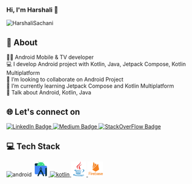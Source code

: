 ### Hi, I'm Harshali 👋

<p align="left"> <img src="https://komarev.com/ghpvc/?username=HarshaliSachani&label=👀&color=blue&style=plastic" alt="HarshaliSachani" /> </p>

## 📰 About

👩‍💻 Android Mobile & TV developer  
💻 I develop Android project with Kotlin, Java, Jetpack Compose, Kotlin Multiplatform  
🤝 I’m looking to collaborate on Android Project  
📖 I’m currently learning Jetpack Compose and Kotlin Multiplatform  
💬 Talk about Android, Kotlin, Java


## 🌐 Let's connect on
<div id="header" align="left">
  <div id="badges">
  <a href="https://www.linkedin.com/in/harshalisachani">
    <img src="https://img.shields.io/badge/LinkedIn-blue?style=for-the-badge&logo=linkedin&logoColor=white" alt="LinkedIn Badge"/>
  </a>
  <a href="http://harshalisachani.medium.com">
    <img src="https://img.shields.io/badge/medium-%2312100E.svg?&style=for-the-badge&logo=medium&logoColor=white" alt="Medium Badge"/>
  </a>
  <a href="https://stackoverflow.com/users/19112370/harshali">
    <img src="https://img.shields.io/badge/stackoverflow-%2312100E.svg?&style=for-the-badge&logo=stackoverflow&logoColor=red" alt="StackOverFlow Badge"/>
  </a>
  </div> 
</div>

## 💻 Tech Stack
<p align="left">
    <!--Android-->
    <img
            src="https://www.vectorlogo.zone/logos/android/android-ar21.svg"
            alt="android" /> 
    <a href="https://kotlinlang.org" target="_blank"> <img
            src="https://raw.githubusercontent.com/devicons/devicon/master/icons/androidstudio/androidstudio-original.svg" alt="kotlin" width="40" height="40"/>
    </a>  
    <!--Kotlin-->
    <a href="https://kotlinlang.org" target="_blank"> <img
            src="https://www.vectorlogo.zone/logos/kotlinlang/kotlinlang-icon.svg" alt="kotlin" width="40" height="40"/>
    </a>   
    <!--Java-->
    <a href="https://www.java.com" target="_blank"> <img
            src="https://raw.githubusercontent.com/devicons/devicon/master/icons/java/java-original.svg" alt="java"
            width="40" height="40"/> </a>
    <!--Android-->
    <a href="https://developer.android.com" target="_blank"> <img
            src="https://raw.githubusercontent.com/devicons/devicon/master/icons/firebase/firebase-plain-wordmark.svg"
            alt="android" width="40" height="40"/> </a>
</p>


<!-- 
![Kotlin](https://img.shields.io/badge/kotlin-%230095D5.svg?style=for-the-badge&logo=kotlin&logoColor=white)
![Java](https://img.shields.io/badge/java-%23ED8B00.svg?style=for-the-badge&logo=java&logoColor=white)
-->
